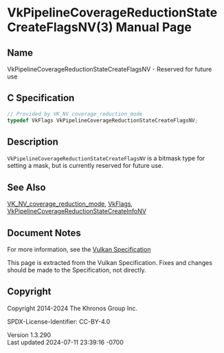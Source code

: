 # VkPipelineCoverageReductionStateCreateFlagsNV(3) Manual Page

## Name

VkPipelineCoverageReductionStateCreateFlagsNV - Reserved for future use



## <a href="#_c_specification" class="anchor"></a>C Specification

``` c
// Provided by VK_NV_coverage_reduction_mode
typedef VkFlags VkPipelineCoverageReductionStateCreateFlagsNV;
```

## <a href="#_description" class="anchor"></a>Description

`VkPipelineCoverageReductionStateCreateFlagsNV` is a bitmask type for
setting a mask, but is currently reserved for future use.

## <a href="#_see_also" class="anchor"></a>See Also

[VK_NV_coverage_reduction_mode](https://registry.khronos.org/vulkan/specs/1.3-extensions/man/html/VK_NV_coverage_reduction_mode.html),
[VkFlags](https://registry.khronos.org/vulkan/specs/1.3-extensions/man/html/VkFlags.html),
[VkPipelineCoverageReductionStateCreateInfoNV](https://registry.khronos.org/vulkan/specs/1.3-extensions/man/html/VkPipelineCoverageReductionStateCreateInfoNV.html)

## <a href="#_document_notes" class="anchor"></a>Document Notes

For more information, see the <a
href="https://registry.khronos.org/vulkan/specs/1.3-extensions/html/vkspec.html#VkPipelineCoverageReductionStateCreateFlagsNV"
target="_blank" rel="noopener">Vulkan Specification</a>

This page is extracted from the Vulkan Specification. Fixes and changes
should be made to the Specification, not directly.

## <a href="#_copyright" class="anchor"></a>Copyright

Copyright 2014-2024 The Khronos Group Inc.

SPDX-License-Identifier: CC-BY-4.0

Version 1.3.290  
Last updated 2024-07-11 23:39:16 -0700
